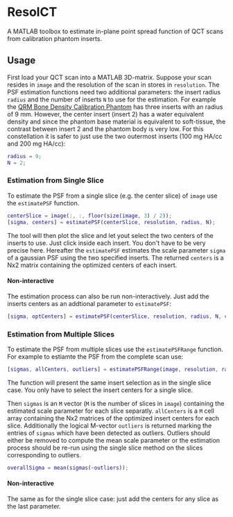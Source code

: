 # ResolCT
A MATLAB toolbox to estimate in-plane point spread function of QCT scans from calibration phantom inserts.

## Usage
First load your QCT scan into a MATLAB 3D-matrix. Suppose your scan resides in `image` and the resolution of the scan in stores in `resolution`.
The PSF estimation functions need two additional parameters: the insert radius `radius` and the number of inserts `N` to use for the estimation.
For example the [QRM Bone Density Calibration Phantom](http://www.qrm.de/content/products/bonedensity/bdc.htm) has three inserts with an radius of 9 mm. However, the center insert (insert 2) has a water equivalent density and since the phantom base material is equivalent to soft-tissue, the contrast between insert 2 and the phantom body is very low.
For this constellation it is safer to just use the two outermost inserts (100 mg HA/cc and 200 mg HA/cc):
```matlab
radius = 9;
N = 2;
```

### Estimation from Single Slice

To estimate the PSF from a single slice (e.g. the center slice) of `image` use the `estimatePSF` function.
```matlab
centerSlice = image(:, :, floor(size(image, 3) / 2));
[sigma, centers] = estimatePSF(centerSlice, resolution, radius, N);
```
The tool will then plot the slice and let yout select the two centers of the inserts to use. Just click inside each insert. You don't have to be very precise here.
Hereafter the `estimatePSF` estimates the scale parameter `sigma` of a gaussian PSF using the two specified inserts.
The returned `centers` is a Nx2 matrix containing the optimized centers of each insert.

#### Non-interactive

The estimation process can also be run non-interactively. Just add the inserts centers as an addtional parameter to `estimatePSF`:
```matlab
[sigma, optCenters] = estimatePSF(centerSlice, resolution, radius, N, centers);
```

### Estimation from Multiple Slices

To estimate the PSF from multiple slices use the `estimatePSFRange` function.
For example to estiamte the PSF from the complete scan use:
```matlab
[sigmas, allCenters, outliers] = estimatePSFRange(image, resolution, radius, N)
```
The function will present the same insert selection as in the single slice case.
You only have to select the insert centers for a single slice.

Then `sigmas` is an `M` vector (`M` is the number of slices in `image`) containing the estimated scale parameter for each slice separatly. `allCenters` is a `M` cell array containing the Nx2 matrices of the optimized insert centers for each slice.
Additionally the logical M-vector `outliers` is returned marking the entries of `sigmas` which have been detected as outliers.
Outliers should either be removed to compute the mean scale parameter or the estimation process should be re-run using the single slice method on the slices corresponding to outliers.

```matlab
overallSigma = mean(sigmas(~outliers));
```

#### Non-interactive
The same as for the single slice case: just add the centers for any slice as the last parameter.
